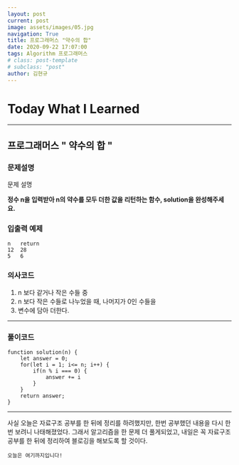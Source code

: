 ```yaml
---
layout: post
current: post
image: assets/images/05.jpg
navigation: True
title: 프로그래머스 "약수의 합"
date: 2020-09-22 17:07:00
tags: Algorithm 프로그래머스
# class: post-template
# subclass: "post"
author: 김현규
---
```


# Today What I Learned

<hr>

## 프로그래머스 " 약수의 합 "

### 문제설명

문제 설명

**정수 n을 입력받아 n의 약수를 모두 더한 값을 리턴하는 함수, solution을 완성해주세요.**

### 입출력 예제

```
n	return
12	28
5	6
```

### 의사코드

1. n 보다 같거나 작은 수들 중
2. n 보다 작은 수들로 나누었을 때, 나머지가 0인 수들을
3. 변수에 담아 더한다.

<hr>

### 풀이코드

```
function solution(n) {
    let answer = 0;
    for(let i = 1; i<= n; i++) {
        if(n % i === 0) {
            answer += i
        }
    }
    return answer;
}
```

<hr>

사실 오늘은 자료구조 공부를 한 뒤에 정리를 하려했지만, 한번 공부했던 내용을 다시 한번 보려니 나태해졌었다.
그래서 알고리즘을 한 문제 더 풀게되었고, 내일은 꼭 자료구조 공부를 한 뒤에 정리하여 블로깅을 해보도록 할 것이다.

<code>오늘은 여기까지입니다!</code>
